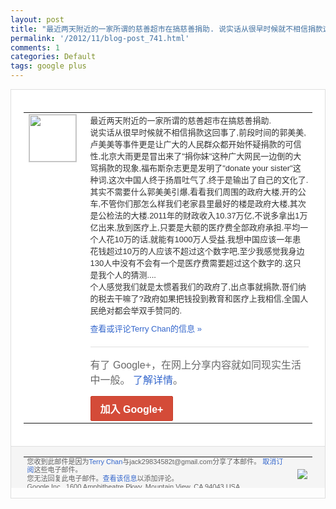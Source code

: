 ```yaml
---
layout: post
title: "最近两天附近的一家所谓的慈善超市在搞慈善捐助. 说实话从很早时候就不相信捐款这回事..."
permalink: '/2012/11/blog-post_741.html'
comments: 1
categories: Default
tags: google plus
---
```

<div style="border:solid 1px #dfdfdf;color:#686868;font:13px Arial"><div style="background-color:#fff;padding:20px;"><table cellpadding="0" cellspacing="0"><tr><td style="padding-right:15px;vertical-align:top"><a href="https://plus.google.com/_/notifications/emlink?emrecipient=110200756825219614165&amp;emid=CLDj_oC74rMCFeU_QAodfQMAAA&amp;path=%2F108643996575278738906&amp;dt=1353583373041&amp;uob=8"><img height="75" src="https://lh3.googleusercontent.com/-KKRGTyJ5Bl0/AAAAAAAAAAI/AAAAAAAAEEY/jllxqER5dCk/s75-c-k-a/photo.jpg" style="border:solid 1px #cccccc;" width="75"/></a></td><td style="width:578px;color:#333;font:13px Arial;vertical-align:top"><div style="padding-bottom:10px">最近两天附近的一家所谓的慈善超市在搞慈善<wbr/>捐助.<br/>说实话从很早时候就不相信捐款这回事<wbr/>了,前段时间的郭美美,卢美美等事件更是让<wbr/>广大的人民群众都开始怀疑捐款的可信性,北<wbr/>京大雨更是冒出来了"捐你妹"这种广大网民<wbr/>一边倒的大骂捐款的现象,福布斯杂志更是发<wbr/>明了"donate your sister"这种词,这次中国人终于扬眉<wbr/>吐气了,终于是输出了自己的文化了.<br/>其实不<wbr/>需要什么郭美美引爆,看看我们周围的政府大<wbr/>楼,开的公车,不管你们那怎么样我们老家县<wbr/>里最好的楼是政府大楼,其次是公检法的大楼<wbr/>.2011年的财政收入10.37万亿,不<wbr/>说多拿出1万亿出来,放到医疗上,只要是大<wbr/>额的医疗费全部政府承担.平均一个人花10<wbr/>万的话,就能有1000万人受益,我想中国<wbr/>应该一年患花钱超过10万的人应该不超过这<wbr/>个数字吧,至少我感觉我身边130人中没有<wbr/>不会有一个是医疗费需要超过这个数字的.这<wbr/>只是我个人的猜测....<br/>个人感觉我们就是<wbr/>太惯着我们的政府了,出点事就捐款,哥们纳<wbr/>的税去干嘛了?政府如果把钱投到教育和医疗<wbr/>上我相信,全国人民绝对都会举双手赞同的.</div><a href="https://plus.google.com/_/notifications/emlink?emrecipient=110200756825219614165&amp;emid=CLDj_oC74rMCFeU_QAodfQMAAA&amp;path=%2F108643996575278738906%2Fposts%2FLcW8rWscxMW%3Fgpinv%3DAMIXal8Dr7phfXEEyyVOMnsvQa0H_mjvec-euQmTAM-8g5F6aGxrQH9X664nsp1RQBurR15vdq2FAP7mvkvDZWidZbAo2kaSwtOKffrdQRvZGvLqJvT4XBE&amp;dt=1353583373041&amp;uob=8" style="color:#3366CC;text-decoration:none">查看或评论Terry Chan的信息 »</a><div style="margin-top:20px;border-top:solid 1px #dfdfdf"><div style="padding:15px 0;color:#686868;font:16px Arial">有了 Google+，在网上分享内容就如同现实生活中一般。 <a href="http://www.google.com/+/learnmore/" style="color:#3366CC;text-decoration:none">了解详情</a>。</div><a href="https://plus.google.com/_/notifications/emlink?emrecipient=110200756825219614165&amp;emid=CLDj_oC74rMCFeU_QAodfQMAAA&amp;path=%2F%3Fgpinv%3DAMIXal8Dr7phfXEEyyVOMnsvQa0H_mjvec-euQmTAM-8g5F6aGxrQH9X664nsp1RQBurR15vdq2FAP7mvkvDZWidZbAo2kaSwtOKffrdQRvZGvLqJvT4XBE&amp;dt=1353583373041&amp;uob=8" style="display:inline-block;padding:7px 15px;background-color:#d44b38; color:#fff;font-size:16px; font-weight:bold;border-radius:2px;-webkit-border-radius:2px; -moz-border-radius:2px;border:solid 1px #c43b28; white-space:nowrap;text-decoration:none">加入 Google+</a></div></td></tr></table></div><div style="border-top:solid 1px #dfdfdf;padding:0 20px; background-color:#f5f5f5"><table cellpadding="0" cellspacing="0" style="height:50px"><tbody><tr><td style="vertical-align:middle;width:100%; color:#636363;font:11px Arial; line-height:120%">您收到此邮件是因为<a href="https://plus.google.com/_/notifications/emlink?emrecipient=110200756825219614165&amp;emid=CLDj_oC74rMCFeU_QAodfQMAAA&amp;path=%2F108643996575278738906%3Fgpinv%3DAMIXal8Dr7phfXEEyyVOMnsvQa0H_mjvec-euQmTAM-8g5F6aGxrQH9X664nsp1RQBurR15vdq2FAP7mvkvDZWidZbAo2kaSwtOKffrdQRvZGvLqJvT4XBE&amp;dt=1353583373041&amp;uob=8" style="color:#3366CC;text-decoration:none">Terry Chan</a>与jack29834582t@gmail.com分享了本邮件。 <a href="https://plus.google.com/_/notifications/emlink?emrecipient=110200756825219614165&amp;emid=CLDj_oC74rMCFeU_QAodfQMAAA&amp;path=%2F_%2Fnonplus%2Femailsettings%3Fgpinv%3DAMIXal8Dr7phfXEEyyVOMnsvQa0H_mjvec-euQmTAM-8g5F6aGxrQH9X664nsp1RQBurR15vdq2FAP7mvkvDZWidZbAo2kaSwtOKffrdQRvZGvLqJvT4XBE%26est%3DADH5u8Wd7NeBKReTSf-NgS2WnMOSytP3J-uWyzKQko0jnukOAL0uKIGKD2SX-vNCSgb7ZI6MRSlDpYvs5s7jG9m9sAH7wKQ2KpwH6N4kXyunErt9-rRpGDqPBmDOiURt3MDzNwnBomajE4s0BXADKkwMCmSOK8QPIA&amp;dt=1353583373041&amp;uob=8" style="color:#3366CC;text-decoration:none">取消订阅</a>这些电子邮件。<br/>您无法回复此电子邮件。<a href="https://plus.google.com/_/notifications/emlink?emrecipient=110200756825219614165&amp;emid=CLDj_oC74rMCFeU_QAodfQMAAA&amp;path=%2F108643996575278738906%2Fposts%2FLcW8rWscxMW%3Fgpinv%3DAMIXal8Dr7phfXEEyyVOMnsvQa0H_mjvec-euQmTAM-8g5F6aGxrQH9X664nsp1RQBurR15vdq2FAP7mvkvDZWidZbAo2kaSwtOKffrdQRvZGvLqJvT4XBE&amp;dt=1353583373041&amp;uob=8" style="color:#3366CC;text-decoration:none">查看该信息</a>以添加评论。<br/>Google Inc., 1600 Amphitheatre Pkwy, Mountain View, CA 94043 USA<br/></td><td><img src="https://ssl.gstatic.com/s2/oz/images/notifications/logo/google-plus-6617a72bb36cc548861652780c9e6ff1.png"/></td></tr></tbody></table></div></div>
